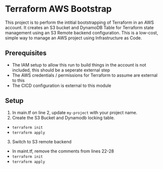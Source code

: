 # Terraform AWS Bootstrap

This project is to perform the intitial bootstrapping of Terraform in an AWS account. It creates an S3 bucket and DynamoDB Table for Terraform state management using an S3 Remote backend configuration. This is a low-cost, simple way to manage an AWS project using Infrastructure as Code.

## Prerequisites
- The IAM setup to allow this run to build things in the account is not included, this should be a seperate external step
- The AWS credentials / permissions for Terraform to assume are external to this
- The CICD configuration is external to this module

## Setup
1. In main.tf on line 2, update `my-project` with your project name.
2. Create the S3 Bucket and Dynamodb locking table.
  - `terraform init`
  - `terraform apply`
3. Switch to S3 remote backend
  - In maint.tf, remove the comments from lines 22-28
  - `terraform init`
  - `terraform apply`